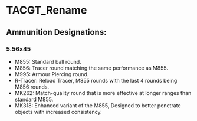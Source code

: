 # TACGT_Rename

## **Ammunition Designations:**

### 5.56x45
- M855: Standard ball round.
- M856: Tracer round matching the same performance as M855.
- M995: Armour Piercing round.
- R-Tracer: Reload Tracer, M855 rounds with the last 4 rounds being M856 rounds.
- MK262: Match-quality round that is more effective at longer ranges than standard M855.
- MK318: Enhanced variant of the M855, Designed to better penetrate objects with increased consistency.
